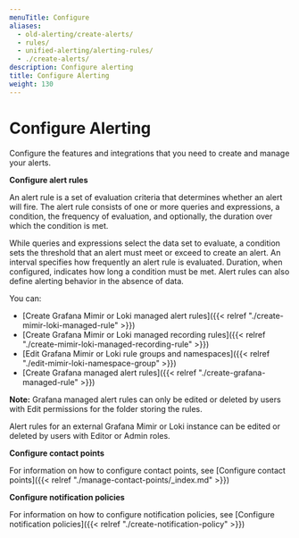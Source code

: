 ```yaml
---
menuTitle: Configure
aliases:
  - old-alerting/create-alerts/
  - rules/
  - unified-alerting/alerting-rules/
  - ./create-alerts/
description: Configure alerting
title: Configure Alerting
weight: 130
---
```


# Configure Alerting

Configure the features and integrations that you need to create and manage your alerts.

**Configure alert rules**

An alert rule is a set of evaluation criteria that determines whether an alert will fire. The alert rule consists of one or more queries and expressions, a condition, the frequency of evaluation, and optionally, the duration over which the condition is met.

While queries and expressions select the data set to evaluate, a condition sets the threshold that an alert must meet or exceed to create an alert. An interval specifies how frequently an alert rule is evaluated. Duration, when configured, indicates how long a condition must be met. Alert rules can also define alerting behavior in the absence of data.

You can:

- [Create Grafana Mimir or Loki managed alert rules]({{< relref "./create-mimir-loki-managed-rule" >}})
- [Create Grafana Mimir or Loki managed recording rules]({{< relref "./create-mimir-loki-managed-recording-rule" >}})
- [Edit Grafana Mimir or Loki rule groups and namespaces]({{< relref "./edit-mimir-loki-namespace-group" >}})
- [Create Grafana managed alert rules]({{< relref "./create-grafana-managed-rule" >}})

**Note:**
Grafana managed alert rules can only be edited or deleted by users with Edit permissions for the folder storing the rules.

Alert rules for an external Grafana Mimir or Loki instance can be edited or deleted by users with Editor or Admin roles.

**Configure contact points**

For information on how to configure contact points, see [Configure contact points]({{< relref "./manage-contact-points/_index.md" >}})

**Configure notification policies**

For information on how to configure notification policies, see [Configure notification policies]({{< relref "./create-notification-policy" >}})
